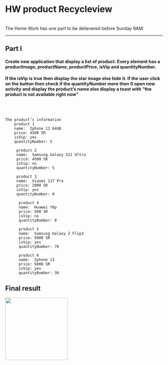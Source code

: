# HW product Recycleview
<br />
The Home Work has one part to be delievered before Sunday 9AM: 
<br />

----
## Part I
#### Create new application that display a list of product. Every	element has a productImage, productName, productPrice, isVip and quantityNumber.
#### If the isVip is true then	display the star image else hide it. If the user click on the button then check if the quantityNumber more then 0 open new activity and display the product’s name else display a toast with “the product is not available right now”
<br />
<br />

```
The product’s information
    product 1
    name:  Iphone 12 64GB
    price: 4500 SR
    isVip: yes
    quantityNumber: 5

     product 2
     name:  Samsung Galaxy S21 Ultra
     price: 4500 SR
     isVip: no
     quantityNumber: 5
     
     product 3
     name:  Xiaomi 11T Pro
     price: 2000 SR
     isVip: yes
     quantityNumber: 0

      product 4
      name:  Huawei Y6p
      price: 500 SR
      isVip: no
      quantityNumber: 0

      product 5
      name:  Samsung Galaxy Z Flip3
      price: 5000 SR
      isVip: yes
      quantityNumber: 70

      product 6
      name:  Iphone 13
      price: 6000 SR
      isVip: yes
      quantityNumber: 36
```

## Final result

<img src="https://raw.githubusercontent.com/TuwiqAndroidCode/HW_product_recycleview/master/app/src/main/res/drawable/final_result.png" width="200"  />
